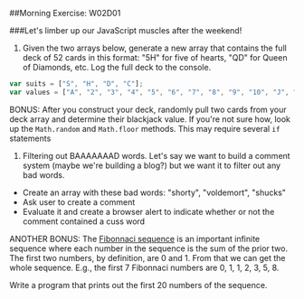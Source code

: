 ##Morning Exercise: W02D01

###Let's limber up our JavaScript muscles after the weekend!

1. Given the two arrays below, generate a new array that contains the full deck of 52 cards in this format: "5H" for five of hearts, "QD" for Queen of Diamonds, etc. Log the full deck to the console.
```js
var suits = ["S", "H", "D", "C"];
var values = ["A", "2", "3", "4", "5", "6", "7", "8", "9", "10", "J", "Q", "K"];
```
BONUS: After you construct your deck, randomly pull two cards from your deck array and determine their blackjack value. If you're not sure how, look up the `Math.random` and `Math.floor` methods.  This may require several `if` statements
1. Filtering out BAAAAAAAD words. Let's say we want to build a comment system (maybe we're building a blog?) but we want it to filter out any bad words.
  * Create an array with these bad words: "shorty", "voldemort", "shucks"
  * Ask user to create a comment
  * Evaluate it and create a browser alert to indicate whether or not the comment contained a cuss word

ANOTHER BONUS: The [Fibonnaci sequence](https://en.wikipedia.org/wiki/Fibonacci_number) is an important infinite sequence where each number in the sequence is the sum of the prior two. The first two numbers, by definition, are 0 and 1. From that we can get the whole sequence. E.g., the first 7 Fibonnaci numbers are 0, 1, 1, 2, 3, 5, 8.

Write a program that prints out the first 20 numbers of the sequence. 
